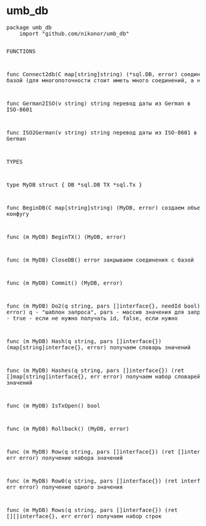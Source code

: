 # umb_db

<html>
<pre>
package umb_db
    import "github.com/nikonor/umb_db"



FUNCTIONS

func Connect2db(C map[string]string) (*sql.DB, error)
    соединяемся с базой (для многопоточности стоит иметь много соединений, а
    не одно)

func German2ISO(v string) string
    перевод даты из German в ISO-8601

func ISO2German(v string) string
    перевод даты из ISO-8601 в German


TYPES

type MyDB struct {
    DB *sql.DB
    TX *sql.Tx
}


func BeginDB(C map[string]string) (MyDB, error)
    создаем объект DB по конфугу


func (m MyDB) BeginTX() (MyDB, error)

func (m MyDB) CloseDB() error
    закрываем соединения с базой

func (m MyDB) Commit() (MyDB, error)

func (m MyDB) Do2(q string, pars []interface{}, needId bool) (int64, error)
    q - "шаблон запроса", pars - массив значения для запроса, needId - true
    - если не нужно получать id, false, если нужно

func (m MyDB) Hash(q string, pars []interface{}) (map[string]interface{}, error)
    получаем словарь значений

func (m MyDB) Hashes(q string, pars []interface{}) (ret []map[string]interface{}, err error)
    получаем набор словарей значений

func (m MyDB) IsTxOpen() bool

func (m MyDB) Rollback() (MyDB, error)

func (m MyDB) Row(q string, pars []interface{}) (ret []interface{}, err error)
    получение набора значений

func (m MyDB) Row0(q string, pars []interface{}) (ret interface{}, err error)
    получение одного значения

func (m MyDB) Rows(q string, pars []interface{}) (ret [][]interface{}, err error)
    получаем набор строк
</pre>
</html>

